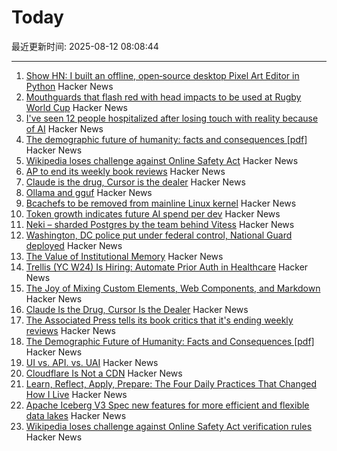 # Today

最近更新时间: 2025-08-12 08:08:44

--- 
1. [Show HN: I built an offline, open‑source desktop Pixel Art Editor in Python](https://github.com/danterolle/tilf) Hacker News
2. [Mouthguards that flash red with head impacts to be used at Rugby World Cup](https://www.rnz.co.nz/news/sport/569695/mouthguards-that-flash-red-with-head-impacts-to-be-used-at-rugby-world-cup) Hacker News
3. [I've seen 12 people hospitalized after losing touch with reality because of AI](https://twitter.com/KeithSakata/status/1954884361695719474) Hacker News
4. [The demographic future of humanity: facts and consequences [pdf]](https://www.sas.upenn.edu/~jesusfv/Slides_London.pdf) Hacker News
5. [Wikipedia loses challenge against Online Safety Act](https://www.bbc.com/news/articles/cjr11qqvvwlo) Hacker News
6. [AP to end its weekly book reviews](https://dankennedy.net/2025/08/08/the-associated-press-tells-its-book-critics-that-its-ending-weekly-reviews/) Hacker News
7. [Claude is the drug, Cursor is the dealer](https://middlelayer.substack.com/p/i-claude-is-the-drug-cursor-is-the) Hacker News
8. [Ollama and gguf](https://github.com/ollama/ollama/issues/11714) Hacker News
9. [Bcachefs to be removed from mainline Linux kernel](https://lore.kernel.org/lkml/22ib5scviwwa7bqeln22w2xm3dlywc4yuactrddhmsntixnghr@wjmmbpxjvipv/T/#u) Hacker News
10. [Token growth indicates future AI spend per dev](https://blog.kilocode.ai/p/future-ai-spend-100k-per-dev) Hacker News
11. [Neki – sharded Postgres by the team behind Vitess](https://planetscale.com/blog/announcing-neki) Hacker News
12. [Washington, DC police put under federal control, National Guard deployed](https://www.cnbc.com/2025/08/11/trump-washington-crime-fed-national-guard-homeless.html) Hacker News
13. [The Value of Institutional Memory](https://timharford.com/2025/05/the-value-of-institutional-memory/) Hacker News
14. [Trellis (YC W24) Is Hiring: Automate Prior Auth in Healthcare](https://www.ycombinator.com/companies/trellis/jobs/Cv3ZwXh-forward-deployed-engineers-all-levels-august-2025) Hacker News
15. [The Joy of Mixing Custom Elements, Web Components, and Markdown](https://deanebarker.net/tech/blog/custom-elements-markdown/) Hacker News
16. [Claude Is the Drug, Cursor Is the Dealer](https://middlelayer.substack.com/p/i-claude-is-the-drug-cursor-is-the) Hacker News
17. [The Associated Press tells its book critics that it's ending weekly reviews](https://dankennedy.net/2025/08/08/the-associated-press-tells-its-book-critics-that-its-ending-weekly-reviews/) Hacker News
18. [The Demographic Future of Humanity: Facts and Consequences [pdf]](https://www.sas.upenn.edu/~jesusfv/Slides_London.pdf) Hacker News
19. [UI vs. API. vs. UAI](https://www.joshbeckman.org/blog/practicing/ui-vs-api-vs-uai) Hacker News
20. [Cloudflare Is Not a CDN](https://magecdn.com/blog/2025/08/11/cloudflare-not-a-cdn/) Hacker News
21. [Learn, Reflect, Apply, Prepare: The Four Daily Practices That Changed How I Live](https://opuslabs.substack.com/p/learn-reflect-apply-prepare) Hacker News
22. [Apache Iceberg V3 Spec new features for more efficient and flexible data lakes](https://opensource.googleblog.com/2025/08/whats-new-in-iceberg-v3.html) Hacker News
23. [Wikipedia loses challenge against Online Safety Act verification rules](https://www.bbc.com/news/articles/cjr11qqvvwlo) Hacker News
